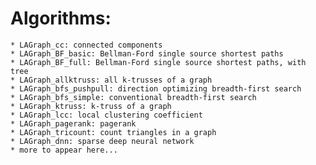 # Algorithms: 

    * LAGraph_cc: connected components
    * LAGraph_BF_basic: Bellman-Ford single source shortest paths
    * LAGraph_BF_full: Bellman-Ford single source shortest paths, with tree
    * LAGraph_allktruss: all k-trusses of a graph
    * LAGraph_bfs_pushpull: direction optimizing breadth-first search
    * LAGraph_bfs_simple: conventional breadth-first search
    * LAGraph_ktruss: k-truss of a graph
    * LAGraph_lcc: local clustering coefficient
    * LAGraph_pagerank: pagerank
    * LAGraph_tricount: count triangles in a graph
    * LAGraph_dnn: sparse deep neural network
    * more to appear here...


